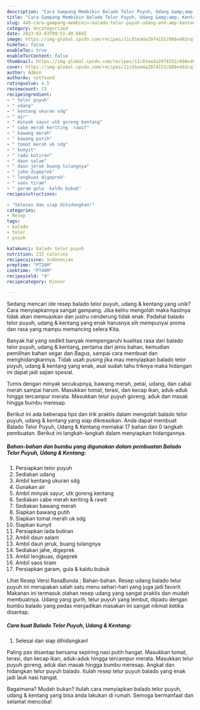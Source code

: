 ```yaml
---
description: "Cara Gampang Membikin Balado Telor Puyuh, Udang &amp;amp; Kentang yang Mantap"
title: "Cara Gampang Membikin Balado Telor Puyuh, Udang &amp;amp; Kentang yang Mantap"
slug: 449-cara-gampang-membikin-balado-telor-puyuh-udang-and-amp-kentang-yang-mantap
category: Uncategorized
date: 2023-02-03T09:51:49.660Z
image: https://img-global.cpcdn.com/recipes/11c91eada2974152/680x482cq70/balado-telor-puyuh-udang-kentang-foto-resep-utama.jpg
hideToc: false
enableToc: true
enableTocContent: false
thumbnail: https://img-global.cpcdn.com/recipes/11c91eada2974152/680x482cq70/balado-telor-puyuh-udang-kentang-foto-resep-utama.jpg
cover: https://img-global.cpcdn.com/recipes/11c91eada2974152/680x482cq70/balado-telor-puyuh-udang-kentang-foto-resep-utama.jpg
author: Admin
authorAv: notfound
ratingvalue: 4.5
reviewcount: 23
recipeingredient:
- " telor puyuh"
- " udang"
- " kentang ukuran sdg"
- " air"
- " minyak sayur utk goreng kentang"
- " cabe merah keriting  rawit"
- " bawang merah"
- " bawang putih"
- " tomat merah uk sdg"
- " kunyit"
- " lada butiran"
- " daun salam"
- " daun jeruk buang tulangnya"
- " jahe digeprek"
- " lengkuas digeprek"
- " saos tiram"
- " garam gula  kaldu bubuk"
recipeinstructions:

- "Selesai dan siap dihidangkan!"
categories:
- Resep
tags:
- balado
- telor
- puyuh

katakunci: balado telor puyuh 
nutrition: 215 calories
recipecuisine: Indonesian
preptime: "PT26M"
cooktime: "PT48M"
recipeyield: "4"
recipecategory: Dinner

---
```





Sedang mencari ide resep balado telor puyuh, udang &amp; kentang yang unik? Cara menyiapkannya sangat gampang. Jika keliru mengolah maka hasilnya tidak akan memuaskan dan justru cenderung tidak enak. Padahal balado telor puyuh, udang &amp; kentang yang enak harusnya sih mempunyai aroma dan rasa yang mampu memancing selera Kita.





Banyak hal yang sedikit banyak mempengaruhi kualitas rasa dari balado telor puyuh, udang &amp; kentang, pertama dari jenis bahan, kemudian pemilihan bahan segar dan Bagus, sampai cara membuat dan menghidangkannya. Tidak usah pusing jika mau menyiapkan balado telor puyuh, udang &amp; kentang yang enak,      asal sudah tahu triknya maka hidangan ini dapat jadi sajian spesial.














Tumis dengan minyak secukupnya, bawang merah, petai, udang, dan cabai merah sampai harum. Masukkan tomat, terasi, dan kecap ikan, aduk-aduk hingga tercampur merata. Masukkan telur puyuh goreng, aduk dan masak hingga bumbu meresap.






Berikut ini ada beberapa tips dan trik praktis dalam mengolah balado telor puyuh, udang &amp; kentang yang siap dikreasikan. Anda dapat membuat Balado Telor Puyuh, Udang &amp; Kentang memakai 17 bahan dan 0 langkah pembuatan. Berikut ini langkah-langkah dalam menyiapkan hidangannya.

<!--inarticleads1-->

##### Bahan-bahan dan bumbu yang digunakan dalam pembuatan Balado Telor Puyuh, Udang &amp; Kentang:

1. Persiapkan  telor puyuh
1. Sediakan  udang
1. Ambil  kentang ukuran sdg
1. Gunakan  air
1. Ambil  minyak sayur, utk goreng kentang
1. Sediakan  cabe merah keriting &amp; rawit
1. Sediakan  bawang merah
1. Siapkan  bawang putih
1. Siapkan  tomat merah uk sdg
1. Siapkan  kunyit
1. Persiapkan  lada butiran
1. Ambil  daun salam
1. Ambil  daun jeruk, buang tulangnya
1. Sediakan  jahe, digeprek
1. Ambil  lengkuas, digeprek
1. Ambil  saos tiram
1. Persiapkan  garam, gula &amp; kaldu bubuk


Lihat Resep Versi RasaBunda ; Bahan-bahan. Resep udang balado telur puyuh ini merupakan salah satu menu sehari-hari yang juga jadi favorit. Makanan ini termasuk olahan resep udang yang sangat praktis dan mudah membuatnya. Udang yang gurih, telur puyuh yang lembut, dipadu dengan bumbu balado yang pedas menjadikan masakan ini sangat nikmat ketika disantap. 

<!--inarticleads2-->

##### Cara buat Balado Telor Puyuh, Udang &amp; Kentang:


1. Selesai dan siap dihidangkan!

Paling pas disantap bersama sepiring nasi putih hangat. Masukkan tomat, terasi, dan kecap ikan, aduk-aduk hingga tercampur merata. Masukkan telur puyuh goreng, aduk dan masak hingga bumbu meresap. Angkat dan hidangkan telur puyuh balado. Itulah resep telur puyuh balado yang enak jadi lauk nasi hangat. 

Bagaimana? Mudah bukan? Itulah cara menyiapkan balado telor puyuh, udang &amp; kentang yang bisa anda lakukan di rumah. Semoga bermanfaat dan selamat mencoba!
